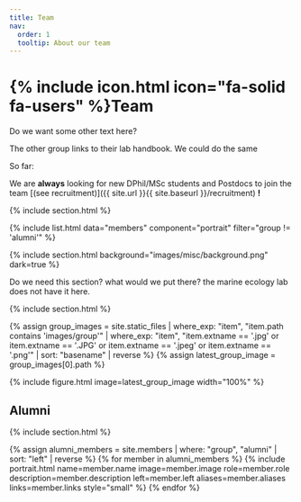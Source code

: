 ```yaml
---
title: Team
nav:
  order: 1
  tooltip: About our team
---
```


# {% include icon.html icon="fa-solid fa-users" %}Team

Do we want some other text here?

The other group links to their lab handbook. We could do the same

So far:

We are **always** looking for new DPhil/MSc students and Postdocs to join the team [(see recruitment)]({{ site.url }}{{ site.baseurl }}/recruitment) **!**

{% include section.html %}

{% include list.html data="members" component="portrait" filter="group != 'alumni'" %}

{% include section.html background="images/misc/background.png" dark=true %}

Do we need this section? what would we put there? the marine ecology lab does not have it here.

{% include section.html %}

{% assign group_images = site.static_files | where_exp: "item", "item.path contains 'images/group'" | where_exp: "item", "item.extname == '.jpg' or item.extname == '.JPG' or item.extname == '.jpeg' or item.extname == '.png'" | sort: "basename" | reverse %}
{% assign latest_group_image = group_images[0].path %}

{% include figure.html image=latest_group_image width="100%" %}

## Alumni

{% include section.html %}

{% assign alumni_members = site.members | where: "group", "alumni" | sort: "left" | reverse %}
{% for member in alumni_members %}
{% include portrait.html
    name=member.name
    image=member.image
    role=member.role
    description=member.description
    left=member.left
    aliases=member.aliases
    links=member.links
    style="small"
  %}
{% endfor %}
